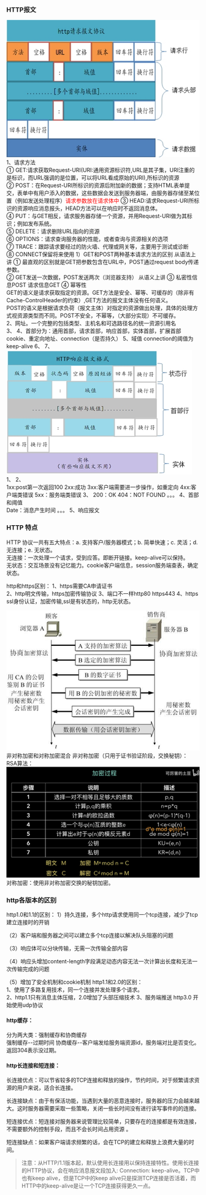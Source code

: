 ### HTTP报文
![图片](./http请求报文.png)
1、请求方法  
① GET:请求获取Request-URI(URI:通用资源标识符,URL是其子集，URI注重的是标识，而URL强调的是位置，可以将URL看成原始的URI),所标识的资源  
② POST：在Request-URI所标识的资源后附加新的数据；支持HTML表单提交，表单中有用户添入的数据，这些数据会发送到服务器端，由服务器存储至某位置（例如发送处理程序）<font color='red'>请求参数放在请求体中</font>
③ HEAD:请求Request-URI所标识的资源响应消息报头，HEAD方法可以在响应时不返回消息体。  
④ PUT：与GET相反，请求服务器存储一个资源，并用Request-URI做为其标识；例如发布系统。  
⑤ DELETE：请求删除URL指向的资源  
⑥ OPTIONS：请求查询服务器的性能，或者查询与资源相关的选项  
⑦ TRACE：跟踪请求要经过的防火墙、代理或网关等，主要用于测试或诊断  
⑧ CONNECT保留将来使用 
1）GET和POST两种基本请求方法的区别 
从语法上讲
① 最直观的区别就是GET把参数包含在URL中，POST通过request body传递参数。  
② GET发送一次数据，POST发送两次（浏览器支持）
从语义上讲
③ 私密性信息POST 请求信息GET
④ 幂等性  
GET的语义是请求获取指定的资源。GET方法是安全、幂等、可缓存的（除非有 Cache-ControlHeader的约束）,GET方法的报文主体没有任何语义。  
POST的语义是根据请求负荷（报文主体）对指定的资源做出处理，具体的处理方式视资源类型而不同。POST不安全，不幂等，（大部分实现）不可缓存。  
2、网址。一个完整的包括类型、主机名和可选路径名的统一资源引用名  
3、
4、首部分为：通用首部，请求首部，响应首部，实体首部，扩展首部
cookie、重定向地址、connection（是否持久）
5、域值
connection的阈值为keep-alive
6、
7、
![图片](./http响应报文.png)
1、
2、  
1xx:post第一次返回100
2xx:成功
3xx:客户端需要进一步操作，如重定向
4xx:客户端类错误
5xx：服务端类错误
3、
200：OK
404：NOT FOUND
。。。
4、首部和阈值  
Date：消息产生时间
。。。
5、响应报文
### HTTP 特点
HTTP 协议一共有五大特点：a. 支持客户/服务器模式；b. 简单快速；c. 灵活；d. 无连接；e. 无状态。  
无连接：一次处理一个请求，受到应答。即断开链接。keep-alive可以保持。  
无状态：交互场景没有记忆能力。cookie客户端信息，session服务端查表，确定状态。

http和https区别：
1、https需要CA申请证书  
2、http明文传输，https加密传输协议
3、端口不一样http80  https443
4、https ssl身份认证，加密传输,ssl是有状态的，http无状态。

![图片](./https访问过程.png)
非对称加密和对称加密混合
非对称加密（只用于证书验证阶段，交换秘钥）：  
RSA算法：
![图片](./RSA算法.png)
对称加密：使用非对称加密交换的秘钥加密。  
### http各版本的区别
http1.0和1.1的区别：
1）持久连接，多个http请求使用同一个tcp连接，减少了tcp建立连接时的开销

（2）客户端和服务器之间可以建立多个tcp连接以解决队头阻塞的问题

（3）响应体可以分块传输，无需一次传输全部内容

（4）响应头增加content-length字段满足动态内容无法一次计算出长度和无法一次传输完成的问题

（5）增加了安全机制和cookie机制
http1.1和2.0的区别：  
1、使用了多路复用技术，同一个连接并发处理多个请求。  
2、http1.1只有消息主体压缩，2.0增加了头部压缩技术
3、服务端推送
http3.0 开始使用udp协议

#### http缓存：
分为两大类：强制缓存和协商缓存  
强制缓存--过期时间
协商缓存--客户端发给服务端资源id，服务端对比是否变化。返回304表示没过期。
#### http长连接和短连接：
长连接优点：可以节省较多的TCP连接和释放的操作，节约时间，对于频繁请求资源的用户来说，适合长连接。

长连接缺点：由于有保活功能，当遇到大量的恶意连接时，服务器的压力会越来越大。这时服务器需要采取一些策略，关闭一些长时间没有进行读写事件的的连接。

短连接优点：短连接对服务器来说管理比较简单，只要存在的连接都是有效连接，不需要额外的控制手段，而且不会长时间占用资源 。

短连接缺点：如果客户端请求频繁的话，会在TCP的建立和释放上浪费大量的时间。

>注意：从HTTP/1.1版本起，默认使用长连接用以保持连接特性。使用长连接的HTTP协议，会在响应消息报文段加入: Connection: keep-alive。TCP中也有keep alive，但是TCP中的keep alive只是探测TCP连接是否活着，而HTTP中的keep-alive是让一个TCP连接获得更久一点。